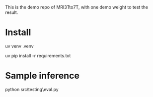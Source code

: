 This is the demo repo of MRI3Tto7T, with one demo weight to test the result.
# Install
uv venv .venv

uv pip install -r requirements.txt

# Sample inference
python src\testing\eval.py
